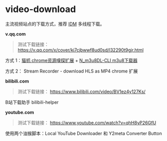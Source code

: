 # video-download

主流视频站点的下载方式，推荐 [IDM](https://www.internetdownloadmanager.com/) 多线程下载。

**v.qq.com**

> 测试下载链接：https://v.qq.com/x/cover/ki7cjbwwf8ud0sd/l32290t9gjr.html

方式 1：[猫抓 chrome资源嗅探扩展](https://github.com/xifangczy/cat-catch) + [N_m3u8DL-CLI m3u8下载器](https://github.com/nilaoda/N_m3u8DL-CLI)

方式 2： Stream Recorder - download HLS as MP4 chrome 扩展

**bilibili.com**

> 测试下载链接： https://www.bilibili.com/video/BV1ez4y127Ks/

B站下载助手 bilibili-helper

**youtube.com**

> 测试下载链接： https://www.youtube.com/watch?v=qhH8yP26GfU

使用两个油猴脚本：Local YouTube Downloader 和 Y2meta Converter Button




